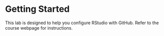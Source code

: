 # Getting Started

This lab is designed to help you configure RStudio with GitHub. Refer to the course webpage for instructions. 